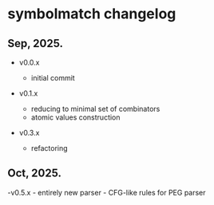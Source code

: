 # symbolmatch changelog

## Sep, 2025.

- v0.0.x
    - initial commit

- v0.1.x
    - reducing to minimal set of combinators
    - atomic values construction

- v0.3.x
    - refactoring

## Oct, 2025.

-v0.5.x
    - entirely new parser
    - CFG-like rules for PEG parser

